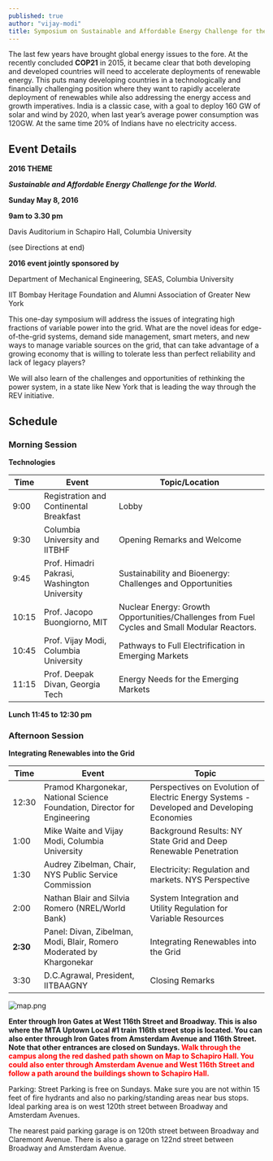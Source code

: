 ```yaml
---
published: true
author: "vijay-modi"
title: Symposium on Sustainable and Affordable Energy Challenge for the World
---
```

The last few years have brought global energy issues to the fore.  At the recently concluded **COP21** in 2015, it became clear that both developing and developed countries will need to accelerate deployments of renewable energy. This puts many developing countries in a technologically and financially challenging position where they want to rapidly accelerate deployment of renewables while also addressing the energy access and growth imperatives.  India is a classic case, with a goal to deploy 160 GW of solar and wind by 2020, when last year’s average power consumption was 120GW. At the same time 20% of Indians have no electricity access. 


## Event Details


**2016 THEME**

_**Sustainable and Affordable Energy Challenge for the World.**_

**Sunday May 8, 2016**

**9am to 3.30 pm**

Davis Auditorium in Schapiro Hall, Columbia University

(see Directions at end) 

**2016 event jointly sponsored by**

Department of Mechanical Engineering, SEAS, Columbia University

IIT Bombay Heritage Foundation and Alumni Association of Greater New York



This one-day symposium will address the issues of integrating high fractions of variable power into the grid.  What are the novel ideas for edge-of-the-grid systems, demand side management, smart meters, and new ways to manage variable sources on the grid, that can take advantage of a growing economy that is willing to tolerate less than perfect reliability and lack of legacy players?

 

We will also learn of the challenges and opportunities of rethinking the power system, in a state like New York that is leading the way through the REV initiative. 

## Schedule

### Morning Session

**Technologies**

| Time          | Event           | Topic/Location  |
| ------------- | --------------- | --------- |
| 9:00          | Registration and Continental Breakfast | Lobby |
| 9:30          | Columbia University and IITBHF      |  Opening Remarks and Welcome |
| 9:45          | Prof.  Himadri Pakrasi, Washington University      |  Sustainability and Bioenergy: Challenges and Opportunities |
| 10:15         | Prof.  Jacopo Buongiorno, MIT      |  Nuclear Energy: Growth Opportunities/Challenges from Fuel Cycles and Small Modular Reactors. |
| 10:45          | Prof.  Vijay Modi, Columbia University      |  Pathways to Full Electrification in Emerging Markets |
| 11:15          | Prof.  Deepak Divan, Georgia Tech |  Energy Needs for the Emerging Markets |

**Lunch 11:45 to 12:30 pm**

### Afternoon Session

**Integrating Renewables into the Grid**

| Time          | Event           | Topic  |
| ------------- | --------------- | --------- |
| 12:30          | Pramod Khargonekar, National Science Foundation, Director for Engineering | Perspectives on Evolution of Electric Energy Systems - Developed and Developing Economies |
| 1:00          | Mike Waite and Vijay Modi, Columbia University      |  Background Results: NY State Grid and Deep Renewable Penetration |
| 1:30          | Audrey Zibelman, Chair, NYS Public Service Commission      |  Electricity: Regulation and markets. NYS Perspective |
| 2:00         | Nathan Blair and Silvia Romero (NREL/World Bank)      |  System Integration and Utility Regulation for Variable Resources |
| **2:30**          | Panel: Divan, Zibelman, Modi, Blair, Romero<br>Moderated by Khargonekar      |  Integrating Renewables into the Grid |
| 3:30          | 	D.C.Agrawal, President, IITBAAGNY |  Closing Remarks |

![map.png]({{site.baseurl}}/assets/uploads/university_map_symposium.png)


**Enter through Iron Gates at West 116th Street and Broadway. This is also where the MTA Uptown Local #1 train 116th street stop is located.  You can also enter through Iron Gates from Amsterdam Avenue and 116th Street. Note that other entrances are closed on Sundays.  <span style="color:red">Walk through the campus along the red dashed path shown on Map to Schapiro Hall.  You could also enter through Amsterdam Avenue and West 116th Street and follow a path around the buildings shown to Schapiro Hall.</span>**

Parking: Street Parking is free on Sundays. Make sure you are not within 15 feet of fire hydrants and also no parking/standing areas near bus stops.  Ideal parking area is on west 120th street between Broadway and Amsterdam Avenues.

 

The nearest paid parking garage is on 120th street between Broadway and Claremont Avenue.  There is also a garage on 122nd street between Broadway and Amsterdam Avenue.
